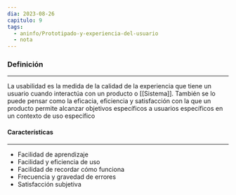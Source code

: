 ```yaml
---
dia: 2023-08-26
capitulo: 9
tags:
  - aninfo/Prototipado-y-experiencia-del-usuario
  - nota
---
```

### Definición
---
La usabilidad es la medida de la calidad de la experiencia que tiene un usuario cuando interactúa con un producto o [[Sistema]]. También se lo puede pensar como la eficacia, eficiencia y satisfacción con la que un producto permite alcanzar objetivos específicos a usuarios específicos en un contexto de uso específico

#### Características
---
* Facilidad de aprendizaje
* Facilidad y eficiencia de uso
* Facilidad de recordar cómo funciona
* Frecuencia y gravedad de errores
* Satisfacción subjetiva